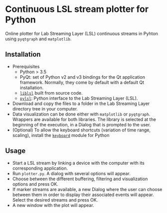 # Continuous LSL stream plotter for Python
Online plotter for Lab Streaming Layer (LSL) continuous streams in Pyhton using `pyqtgraph` and `matplotlib`.
## Installation
* Prerequisites
  * Python > 3.5
  * PyQt: set of Python v2 and v3 bindings for the Qt application framework. Normally, they come by default with a default Qt installation.
  * [`liblsl`](https://github.com/sccn/labstreaminglayer/wiki/INSTALL) built from source code.
  * [`pylsl`](https://labstreaminglayer.readthedocs.io/dev/app_dev.html#python-apps): Python interface to the Lab Streaming Layer (LSL).
* Download and copy the files to a folder in the Lab Streaming Layer directory tree in your computer.
* Data visualization can be done either with `matplotlib` or `pyqtgraph`. Wrappers are available for both libraries. The library is selected at the beginning of the execution, in a Dialog that is prompted to the user.
* (Optional) To allow the keyboard shortcuts (variation of time range, scaling), install the [`keyboard`](https://pypi.org/project/keyboard/) module for Python

## Usage
* Start a LSL stream by linking a device with the computer with its corresponding application. 
* Run `plotter.py`. A dialog with several options will appear.
* Choose between the different buffering, filtering and visualization options and press OK.
* If marker streams are available, a new Dialog where the user can choose between them in order to display their associated events will appear. Select the desired streams and press OK.
* A new window with the plot will appear.


###### 